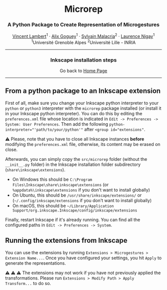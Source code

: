 <p align="center">
<h1 align="center">Microrep</h1>
<h3 align="center">A Python Package to Create Representation of Microgestures</h3>
</p>
<p align="center">
  <p align="center">
    <a href="https://vincent-lambert.eu/">Vincent Lambert</a><sup>1</sup>
    ·
    <a href="http://alixgoguey.fr/">Alix Goguey</a><sup>1</sup>
    ·
    <a href="https://malacria.com/">Sylvain Malacria</a><sup>2</sup>
    ·
    <a href="http://iihm.imag.fr/member/lnigay/">Laurence Nigay</a><sup>1</sup>
    <br>
    <sup>1</sup>Université Grenoble Alpes <sup>2</sup>Université Lille - INRIA
  </p>
</p>

---

<h3 align="center">
    Inkscape installation steps
</h3>
<p align="center">
    Go back to <a href="../README.md">Home Page</a>
</p>

---

## From a python package to an Inkscape extension

First of all, make sure you change your Inkscape python interpreter to your `python` or `python3` interpreter with the `microrep` package installed (or install it in your Inkscape python interpreter). You can do this by editing the `preferences.xml` file whose location is indicated in `Edit -> Preferences -> System: User Preferences`. Then add the following `python-interpreter="'path/to/your/python'"` after `<group id="extensions"`. 

:warning: Please, note that you have to close all Inkscape instances **before** modifying the `preferences.xml` file, otherwise, its content may be erased on close.

Afterwards, you can simply copy the `src/microrep` folder (without the `__init__.py` folder) in the Inkscape installation folder subdirectory (`share\inkscape\extensions`).

- On Windows this should be `C:\Program Files\Inkscape\share\inkscape\extensions` (or `%appdata%\inkscape\extensions` if you don't want to install globally)
- On Ubuntu, this should be `/usr/share/inkscape/extensions/` or (`~/.config/inkscape/extensions` if you don't want to install globally)
- On macOS, this should be `~/Library/Application Support/org.inkscape.Inkscape/config/inkscape/extensions`

Finally, restart Inkscape if it's already running.
You can find all the configured paths in `Edit -> Preferences -> System`.


## Running the extensions from Inkscape
You can use the extensions by running `Extensions > Microgestures > Extension Name...`. Once you have configured your settings, you hit `Apply` to generate the representations. 

:warning: :warning: :warning: The extensions may not work if you have not previously applied the transformations. Please run `Extensions > Modify Path > Apply Transform...` to do so.